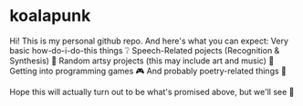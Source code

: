 # koalapunk

Hi! 
This is my personal github repo. And here's what you can expect:
Very basic how-do-i-do-this things ❔
Speech-Related pojects (Recognition & Synthesis) 👄
Random artsy projects (this may include art and music) 🎨
Getting into programming games 🎮
And probably poetry-related things 📖

Hope this will actually turn out to be what's promised above, but we'll see 👀
